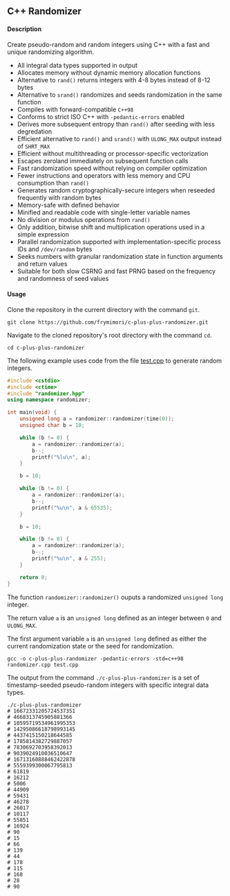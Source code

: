 ## C++ Randomizer

#### Description

Create pseudo-random and random integers using C++ with a fast and unique randomizing algorithm.

- All integral data types supported in output
- Allocates memory without dynamic memory allocation functions
- Alternative to `rand()` returns integers with 4-8 bytes instead of 8-12 bytes
- Alternative to `srand()` randomizes and seeds randomization in the same function
- Compiles with forward-compatible `C++98`
- Conforms to strict ISO C++ with `-pedantic-errors` enabled
- Derives more subsequent entropy than `rand()` after seeding with less degredation
- Efficient alternative to `rand()` and `srand()` with `ULONG_MAX` output instead of `SHRT_MAX`
- Efficient without multithreading or processor-specific vectorization
- Escapes zeroland immediately on subsequent function calls
- Fast randomization speed without relying on compiler optimization
- Fewer instructions and operators with less memory and CPU consumption than `rand()`
- Generates random cryptographically-secure integers when reseeded frequently with random bytes
- Memory-safe with defined behavior
- Minified and readable code with single-letter variable names
- No division or modulus operations from `rand()`
- Only addition, bitwise shift and multiplication operations used in a simple expression
- Parallel randomization supported with implementation-specific process IDs and `/dev/random` bytes
- Seeks numbers with granular randomization state in function arguments and return values
- Suitable for both slow CSRNG and fast PRNG based on the frequency and randomness of seed values

#### Usage
Clone the repository in the current directory with the command `git`.

``` console
git clone https://github.com/frymimori/c-plus-plus-randomizer.git
```

Navigate to the cloned repository's root directory with the command `cd`.

``` console
cd c-plus-plus-randomizer
```

The following example uses code from the file [test.cpp](https://github.com/frymimori/c-plus-plus-randomizer/blob/main/test.cpp) to generate random integers.

``` cpp
#include <cstdio>
#include <ctime>
#include "randomizer.hpp"
using namespace randomizer;

int main(void) {
	unsigned long a = randomizer::randomizer(time(0));
	unsigned char b = 10;

	while (b != 0) {
		a = randomizer::randomizer(a);
		b--;
		printf("%lu\n", a);
	}

	b = 10;

	while (b != 0) {
		a = randomizer::randomizer(a);
		b--;
		printf("%u\n", a & 65535);
	}

	b = 10;

	while (b != 0) {
		a = randomizer::randomizer(a);
		b--;
		printf("%u\n", a & 255);
	}

	return 0;
}
```

The function `randomizer::randomizer()` ouputs a randomized `unsigned long` integer.

The return value `a` is an `unsigned long` defined as an integer between `0` and `ULONG_MAX`.

The first argument variable `a` is an `unsigned long` defined as either the current randomization state or the seed for randomization.

``` console
gcc -o c-plus-plus-randomizer -pedantic-errors -std=c++98 randomizer.cpp test.cpp
```

The output from the command `./c-plus-plus-randomizer` is a set of timestamp-seeded pseudo-random integers with specific integral data types.

``` console
./c-plus-plus-randomizer
# 16672331205724537351
# 4668313745905881366
# 10595719534961995353
# 14295086618798993145
# 4437415150218644585
# 1785814382729887057
# 7830692703958392013
# 9039024910036510647
# 16713160888462422878
# 5559399300067795813
# 61819
# 16212
# 5006
# 44909
# 59431
# 46278
# 26017
# 10117
# 55851
# 16924
# 90
# 15
# 66
# 139
# 44
# 178
# 115
# 168
# 28
# 90
```
